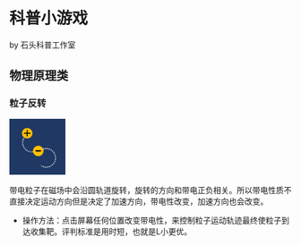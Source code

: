 # 科普小游戏
 by 石头科普工作室

## 物理原理类

### 粒子反转

<img src="https://github.com/Pjer-zhang/stoneGame/blob/master/Arts/Logo.PNG" width=100 height=100>


带电粒子在磁场中会沿圆轨道旋转，旋转的方向和带电正负相关。所以带电性质不直接决定运动方向但是决定了加速方向，带电性改变，加速方向也会改变。

* 操作方法：点击屏幕任何位置改变带电性，来控制粒子运动轨迹最终使粒子到达收集靶。评判标准是用时短，也就是L小更优。

